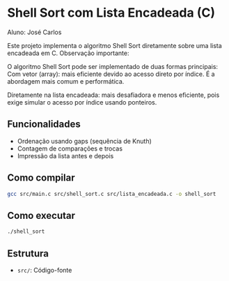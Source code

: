 # Shell Sort com Lista Encadeada (C)
Aluno: José Carlos

Este projeto implementa o algoritmo Shell Sort diretamente sobre uma lista encadeada em C.
Observação importante:

O algoritmo Shell Sort pode ser implementado de duas formas principais:
Com vetor (array):
mais eficiente devido ao acesso direto por índice. É a abordagem mais comum e performática.

Diretamente na lista encadeada:
mais desafiadora e menos eficiente, pois exige simular o acesso por índice usando ponteiros.

## Funcionalidades
- Ordenação usando gaps (sequência de Knuth)
- Contagem de comparações e trocas
- Impressão da lista antes e depois

## Como compilar

```bash
gcc src/main.c src/shell_sort.c src/lista_encadeada.c -o shell_sort
```

## Como executar

```bash
./shell_sort
```

## Estrutura

- `src/`: Código-fonte

